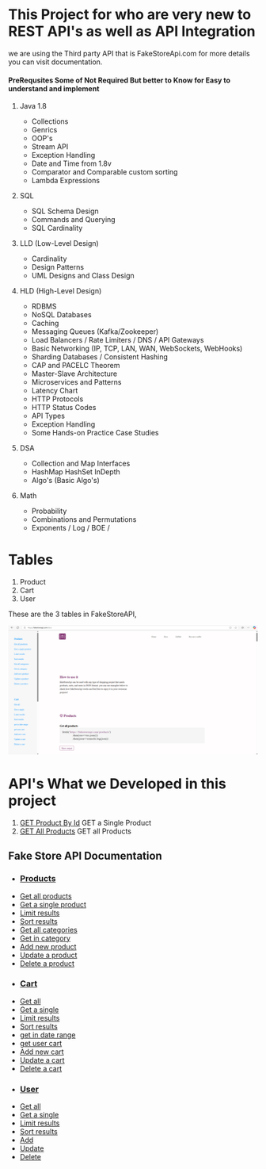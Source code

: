 # This Project for who are very new to REST API's as well as API Integration

we are using the Third party API that is FakeStoreApi.com for more details you can visit documentation.

#### PreRequsites Some of Not Required But better to Know for Easy to understand and implement 

1. Java 1.8

   * Collections
   * Genrics
   * OOP's
   * Stream API
   * Exception Handling
   * Date and Time from 1.8v
   * Comparator and Comparable custom sorting
   * Lambda Expressions
2. SQL

   * SQL Schema Design
   * Commands and Querying
   * SQL Cardinality
3. LLD (Low-Level Design)

   * Cardinality
   * Design Patterns
   * UML Designs and Class Design
4. HLD (High-Level Design)

   * RDBMS
   * NoSQL Databases
   * Caching
   * Messaging Queues (Kafka/Zookeeper)
   * Load Balancers / Rate Limiters / DNS / API Gateways
   * Basic Networking (IP, TCP, LAN, WAN, WebSockets, WebHooks)
   * Sharding Databases / Consistent Hashing
   * CAP and PACELC Theorem
   * Master-Slave Architecture
   * Microservices and Patterns
   * Latency Chart
   * HTTP Protocols
   * HTTP Status Codes
   * API Types
   * Exception Handling
   * Some Hands-on Practice Case Studies
5. DSA

   * Collection and Map Interfaces
   * HashMap HashSet InDepth
   * Algo's (Basic Algo's)
6. Math

   * Probability
   * Combinations and Permutations
   * Exponents / Log / BOE /

# Tables

1. Product
2. Cart
3. User

These are the 3 tables in FakeStoreAPI,

![image.png](assets/image.png)

# API's What we Developed in this project

1. [GET Product By Id](https://fakestoreapi.com/products/{1}) GET a Single Product
2. [GET All Products](https://fakestoreapi.com/products) GET all Products

## Fake Store API Documentation

* ### [Products](https://fakestoreapi.com/docs#products)
* [Get all products](https://fakestoreapi.com/docs#p-all)
* [Get a single product](https://fakestoreapi.com/docs#p-single)
* [Limit results](https://fakestoreapi.com/docs#p-limit)
* [Sort results](https://fakestoreapi.com/docs#p-sort)
* [Get all categories](https://fakestoreapi.com/docs#p-categories)
* [Get in category](https://fakestoreapi.com/docs#p-category)
* [Add new product](https://fakestoreapi.com/docs#p-new)
* [Update a product](https://fakestoreapi.com/docs#p-update)
* [Delete a product](https://fakestoreapi.com/docs#p-delete)
* ### [Cart](https://fakestoreapi.com/docs#cart)
* [Get all](https://fakestoreapi.com/docs#c-all)
* [Get a single](https://fakestoreapi.com/docs#c-single)
* [Limit results](https://fakestoreapi.com/docs#c-limit)
* [Sort results](https://fakestoreapi.com/docs#c-sort)
* [get in date range](https://fakestoreapi.com/docs#c-date)
* [get user cart](https://fakestoreapi.com/docs#c-user-cart)
* [Add new cart](https://fakestoreapi.com/docs#c-new)
* [Update a cart](https://fakestoreapi.com/docs#c-update)
* [Delete a cart](https://fakestoreapi.com/docs#c-delete)
* ### [User](https://fakestoreapi.com/docs#user)
* [Get all](https://fakestoreapi.com/docs#u-all)
* [Get a single](https://fakestoreapi.com/docs#u-single)
* [Limit results](https://fakestoreapi.com/docs#u-limit)
* [Sort results](https://fakestoreapi.com/docs#u-sort)
* [Add](https://fakestoreapi.com/docs#u-new)
* [Update](https://fakestoreapi.com/docs#u-update)
* [Delete](https://fakestoreapi.com/docs#u-delete)
